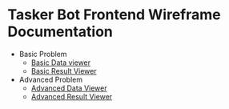 # Tasker Bot Frontend Wireframe Documentation

- Basic Problem
  - [Basic Data viewer](./basic_frontend_data_viewer.md)
  - [Basic Result Viewer](./basic_frontend_result_viewer.md)
- Advanced Problem
  - [Advanced Data Viewer](./advance_frontend_data_viewer.md)
  - [Advanced Result Viewer](./advance_frontend_result_viewer.md)